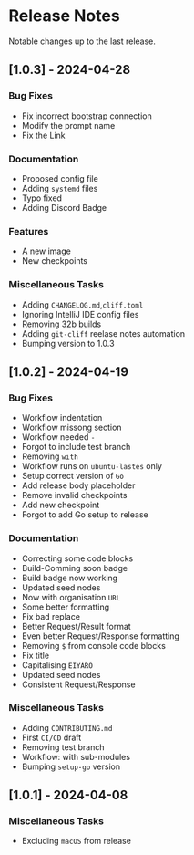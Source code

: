 # Release Notes

Notable changes up to the last release.

<!-- generated by git-cliff -->

## [1.0.3] - 2024-04-28

### Bug Fixes

- Fix incorrect bootstrap connection
- Modify the prompt name
- Fix the Link

### Documentation

- Proposed config file
- Adding `systemd` files
- Typo fixed
- Adding Discord Badge

### Features

- A new image
- New checkpoints

### Miscellaneous Tasks

- Adding `CHANGELOG.md`,`cliff.toml`
- Ignoring IntelliJ IDE config files
- Removing 32b builds
- Adding `git-cliff` reelase notes automation
- Bumping version to 1.0.3

## [1.0.2] - 2024-04-19

### Bug Fixes

- Workflow indentation
- Workflow missong section
- Workflow needed `-`
- Forgot to include test branch
- Removing `with`
- Workflow runs on `ubuntu-lastes` only
- Setup correct version of `Go`
- Add release body placeholder
- Remove invalid checkpoints
- Add new checkpoint
- Forgot to add Go setup to release

### Documentation

- Correcting some code blocks
- Build-Comming soon badge
- Build badge now working
- Updated seed nodes
- Now with organisation `URL`
- Some better formatting
- Fix bad replace
- Better Request/Result format
- Even better Request/Response formatting
- Removing `$` from console code blocks
- Fix title
- Capitalising `EIYARO`
- Updated seed nodes
- Consistent Request/Response

### Miscellaneous Tasks

- Adding `CONTRIBUTING.md`
- First `CI/CD` draft
- Removing test branch
- Workflow: with sub-modules
- Bumping `setup-go` version

## [1.0.1] - 2024-04-08

### Miscellaneous Tasks

- Excluding `macOS` from release

